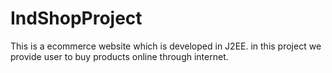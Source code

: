 # IndShopProject
This is a ecommerce website which is developed in J2EE.
in this project we provide user to buy products online through internet.
